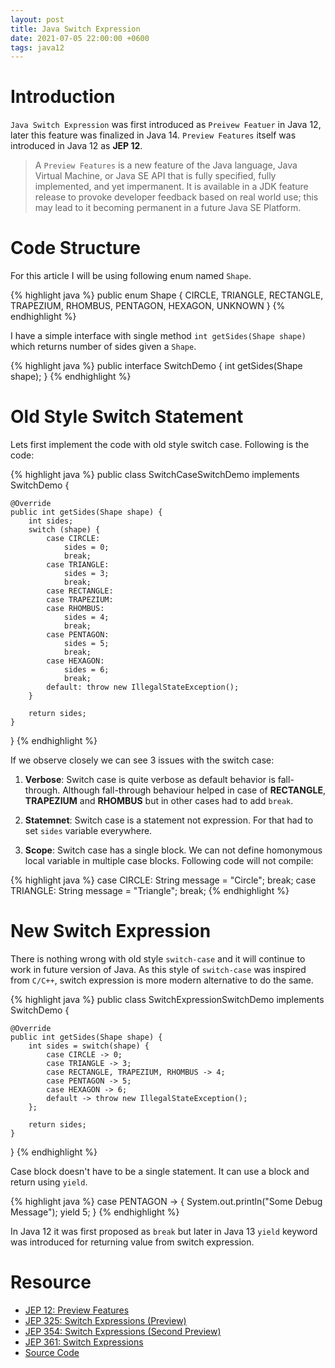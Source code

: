 ```yaml
---
layout: post
title: Java Switch Expression
date: 2021-07-05 22:00:00 +0600
tags: java12
---
```


# Introduction
`Java Switch Expression` was first introduced as `Preivew Featuer` in Java 12,
later this feature was finalized in Java 14. `Preview Features` itself was
introduced in Java 12 as **JEP 12**. 

> A `Preview Features` is a new feature of the Java language, Java Virtual Machine, 
> or Java SE API that is fully specified, fully implemented, and yet impermanent.
> It is available in a JDK feature release to provoke developer feedback based 
> on real world use; this may lead to it becoming permanent in a future Java SE
> Platform.

# Code Structure
For this article I will be using following enum named `Shape`.

{% highlight java %}
public enum Shape {
    CIRCLE, TRIANGLE, RECTANGLE, TRAPEZIUM, RHOMBUS, PENTAGON, HEXAGON, UNKNOWN
}
{% endhighlight %}

I have a simple interface with single method `int getSides(Shape shape)` which
returns number of sides given a `Shape`.

{% highlight java %}
public interface SwitchDemo {
    int getSides(Shape shape);
}
{% endhighlight %}

# Old Style Switch Statement

Lets first implement the code with old style switch case. Following is the code:

{% highlight java %}
public class SwitchCaseSwitchDemo implements SwitchDemo {

    @Override
    public int getSides(Shape shape) {
        int sides;
        switch (shape) {
            case CIRCLE:
                sides = 0;
                break;
            case TRIANGLE:
                sides = 3;
                break;
            case RECTANGLE:
            case TRAPEZIUM:
            case RHOMBUS:
                sides = 4;
                break;
            case PENTAGON:
                sides = 5;
                break;
            case HEXAGON:
                sides = 6;
                break;
            default: throw new IllegalStateException();
        }

        return sides;
    }
}
{% endhighlight %}

If we observe closely we can see 3 issues with the switch case:

1. **Verbose**: Switch case is quite verbose as default behavior is fall-through. Although
                fall-through behaviour helped in case of **RECTANGLE**, **TRAPEZIUM** and
                **RHOMBUS** but in other cases had to add `break`.

2. **Statemnet**: Switch case is a statement not expression. For that had to set `sides`
                  variable everywhere.

3. **Scope**: Switch case has a single block. We can not define homonymous local variable
              in multiple case blocks. Following code will not compile:

{% highlight java %}
case CIRCLE:
    String message = "Circle";
    break;
case TRIANGLE:
    String message = "Triangle";
    break;
{% endhighlight %}

# New Switch Expression
There is nothing wrong with old style `switch-case` and it will continue to work in future version
of Java. As this style of `switch-case` was inspired from `C/C++`, switch expression is more modern
alternative to do the same.

{% highlight java %}
public class SwitchExpressionSwitchDemo implements SwitchDemo {

    @Override
    public int getSides(Shape shape) {
        int sides = switch(shape) {
            case CIRCLE -> 0;
            case TRIANGLE -> 3;
            case RECTANGLE, TRAPEZIUM, RHOMBUS -> 4;
            case PENTAGON -> 5;
            case HEXAGON -> 6;
            default -> throw new IllegalStateException();
        };

        return sides;
    }
}
{% endhighlight %}

Case block doesn't have to be a single statement. It can use a block and return using `yield`.

{% highlight java %}
case PENTAGON -> {
    System.out.println("Some Debug Message");
    yield 5;
}
{% endhighlight %}

In Java 12 it was first proposed as `break` but later in Java 13 `yield` keyword was introduced
for returning value from switch expression.

# Resource
* [JEP 12: Preview Features](https://openjdk.java.net/jeps/12)
* [JEP 325: Switch Expressions (Preview)](https://openjdk.java.net/jeps/325)
* [JEP 354: Switch Expressions (Second Preview)](https://openjdk.java.net/jeps/354)
* [JEP 361: Switch Expressions](https://openjdk.java.net/jeps/361)
* [Source Code](https://github.com/ronygomes/reference/tree/master/Java12SwitchExpression)
